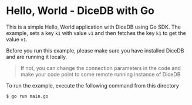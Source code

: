 Hello, World - DiceDB with Go
===

This is a simple Hello, World application with DiceDB using Go SDK.
The example, sets a key `k1` with value `v1` and then fetches
the key `k1` to get the value `v1`.

Before you run this example, please make sure you have installed
DiceDB and are running it locally.

> If not, you can change the connection parameters in the code
> and make your code point to some remote running instance of
> DiceDB

To run the example, execute the following command from this directory

```bash
$ go run main.go
```
